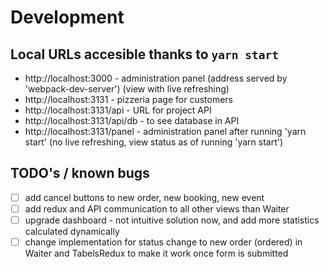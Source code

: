 # Development

## Local URLs accesible thanks to `yarn start` 

- http://localhost:3000 - administration panel (address served by 'webpack-dev-server') (view with live refreshing)
- http://localhost:3131 - pizzeria page for customers
- http://localhost:3131/api - URL for project API
- http://localhost:3131/api/db - to see database in API
- http://localhost:3131/panel - administration panel after running 'yarn start' (no live refreshing, view status as of running 'yarn start')

## TODO's / known bugs
- [ ] add cancel buttons to new order, new booking, new event
- [ ] add redux and API communication to all other views than Waiter 
- [ ] upgrade dashboard - not intuitive solution now, and add more statistics calculated dynamically
- [ ] change implementation for status change to new order (ordered) in Waiter and TabelsRedux to
make it work once form is submitted